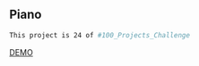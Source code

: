## Piano

```bash
This project is 24 of #100_Projects_Challenge
```

[DEMO](https://100.yablonev.art/24)
